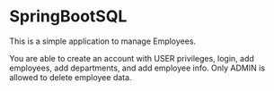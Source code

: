 # SpringBootSQL

This is a simple application to manage Employees.

You are able to create an account with USER privileges, login, add employees, add departments, and add employee info. Only ADMIN is allowed to delete employee data.





